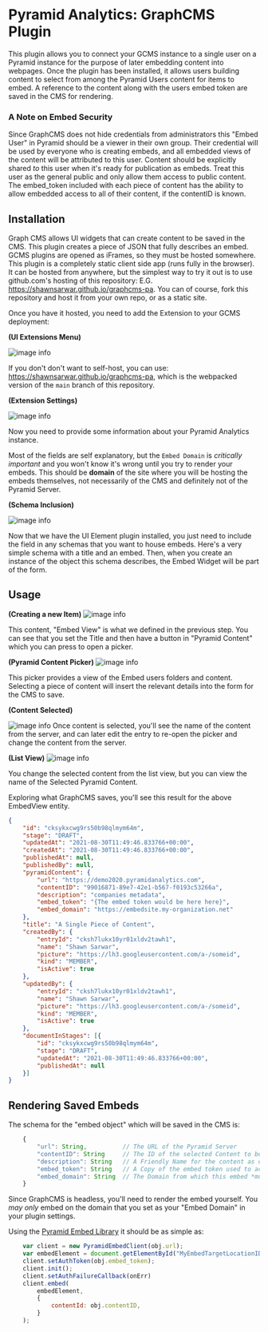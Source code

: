 # Pyramid Analytics: GraphCMS Plugin

This plugin allows you to connect your GCMS instance to a single user on a Pyramid instance for the purpose of later embedding content into webpages. Once the plugin has been installed, it allows users building content to select from among the Pyramid Users content for items to embed. A reference to the content along with the users embed token are saved in the CMS for rendering.

### **A Note on Embed Security**

Since GraphCMS does not hide credentials from administrators this "Embed User" in Pyramid should be a viewer in their own group. Their credential will be used by everyone who is creating embeds, and all embedded views of the content will be attributed to this user. Content should be explicitly shared _to_ this user when it's ready for publication as embeds. Treat this user as the general public and only allow them access to public content. The embed_token included with each piece of content has the ability to allow embedded access to all of their content, if the contentID is known.

## Installation

Graph CMS allows UI widgets that can create content to be saved in the CMS. This plugin creates a piece of JSON that fully describes an embed. GCMS plugins are opened as iFrames, so they must be hosted somewhere. This plugin is a completely static client side app (runs fully in the browser). It can be hosted from anywhere, but the simplest way to try it out is to use github.com's hosting of this repository: E.G. https://shawnsarwar.github.io/graphcms-pa. You can of course, fork this repository and host it from your own repo, or as a static site.

Once you have it hosted, you need to add the Extension to your GCMS deployment:

**(UI Extensions Menu)**

![image info](./doc/new-extension.jpg)

If you don't don't want to self-host, you can use:
https://shawnsarwar.github.io/graphcms-pa, which is the webpacked version of the `main` branch of this repository.

**(Extension Settings)**

![image info](./doc/ext-settings.jpg)

Now you need to provide some information about your Pyramid Analytics instance. 

Most of the fields are self explanatory, but the `Embed Domain` is *critically important* and you won't know it's wrong until you try to render your embeds. This should be **domain** of the site where you will be hosting the embeds themselves, not necessarily of the CMS and definitely not of the Pyramid Server.

**(Schema Inclusion)**

![image info](./doc/schema-view.jpg)

Now that we have the UI Element plugin installed, you just need to include the field in any schemas that you want to house embeds. Here's a very simple schema with a title and an embed. Then, when you create an instance of the object this schema describes, the Embed Widget will be part of the form.

## Usage


**(Creating a new Item)**
![image info](./doc/new-content-1.jpg)

This content, "Embed View" is what we defined in the previous step. You can see that you set the Title and then have a button in "Pyramid Content" which you can press to open a picker.

**(Pyramid Content Picker)**
![image info](./doc/new-content-2.jpg)

This picker provides a view of the Embed users folders and content. Selecting a piece of content will insert the relevant details into the form for the CMS to save.

**(Content Selected)**

![image info](./doc/new-content-3.jpg)
Once content is selected, you'll see the name of the content from the server, and can later edit the entry to re-open the picker and change the content from the server.

**(List View)**
![image info](./doc/new-content-4.jpg)

You change the selected content from the list view, but you can view the name of the Selected Pyramid Content.

Exploring what GraphCMS saves, you'll see this result for the above EmbedView entity.

```json
{
	"id": "cksykxcwg9rs50b98qlmym64m",
	"stage": "DRAFT",
	"updatedAt": "2021-08-30T11:49:46.833766+00:00",
	"createdAt": "2021-08-30T11:49:46.833766+00:00",
	"publishedAt": null,
	"publishedBy": null,
	"pyramidContent": {
		"url": "https://demo2020.pyramidanalytics.com",
		"contentID": "99016871-89e7-42e1-b567-f0193c53266a",
		"description": "companies metadata",
		"embed_token": "{The embed token would be here here}",
        "embed_domain": "https://embedsite.my-organization.net"
	},
	"title": "A Single Piece of Content",
	"createdBy": {
		"entryId": "cksh7lukx10yr01xldv2tawh1",
		"name": "Shawn Sarwar",
		"picture": "https://lh3.googleusercontent.com/a-/someid",
		"kind": "MEMBER",
		"isActive": true
	},
	"updatedBy": {
		"entryId": "cksh7lukx10yr01xldv2tawh1",
		"name": "Shawn Sarwar",
		"picture": "https://lh3.googleusercontent.com/a-/someid",
		"kind": "MEMBER",
		"isActive": true
	},
	"documentInStages": [{
		"id": "cksykxcwg9rs50b98qlmym64m",
		"stage": "DRAFT",
		"updatedAt": "2021-08-30T11:49:46.833766+00:00",
		"publishedAt": null
	}]
}
```

## Rendering Saved Embeds

The schema for the "embed object" which will be saved in the CMS is:
```typescript
    {
        "url": String,          // The URL of the Pyramid Server
		"contentID": String     // The ID of the selected Content to be Embedded
		"description": String   // A Friendly Name for the content as defined on the Pyramid Server
		"embed_token": String   // A Copy of the embed token used to access the content
        "embed_domain": String  // The Domain from which this embed *must* be served
    }
```
Since GraphCMS is headless, you'll need to render the embed yourself. You *may only* embed on the domain that you set as your "Embed Domain" in your plugin settings.

Using the [Pyramid Embed Library](https://help.pyramidanalytics.com/Content/Root/developer/reference/Extensibility/Embedding/embed%20API/PyramidEmbedClient/pyramidEmbedClient.htm?tocpath=Tech%20Reference%7CExtensibility%7CEmbedding%7CEmbed%20API%7CPyramidEmbedClient%7C_____0) it should be as simple as:

```javascript
    var client = new PyramidEmbedClient(obj.url);
    var embedElement = document.getElementById("MyEmbedTargetLocationID");
    client.setAuthToken(obj.embed_token);
    client.init();
    client.setAuthFailureCallback(onErr)
    client.embed(
        embedElement,
        {
            contentId: obj.contentID,
        }
    );

```